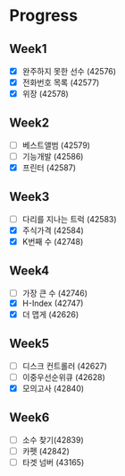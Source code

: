 # Progress

## Week1

- [X] 완주하지 못한 선수 (42576)
- [X] 전화번호 목록 (42577)
- [X] 위장 (42578)

## Week2

- [ ] 베스트앨범 (42579)
- [ ] 기능개발 (42586)
- [X] 프린터 (42587)

## Week3

- [ ] 다리를 지나는 트럭 (42583) 
- [X] 주식가격 (42584)
- [X] K번째 수 (42748)

## Week4

- [ ] 가장 큰 수 (42746)
- [X] H-Index (42747)
- [X] 더 맵게 (42626)

## Week5

- [ ] 디스크 컨트롤러 (42627)
- [ ] 이중우선순위큐 (42628)
- [X] 모의고사 (42840)

## Week6

- [ ] 소수 찾기(42839)
- [ ] 카펫 (42842)
- [ ] 타겟 넘버 (43165)